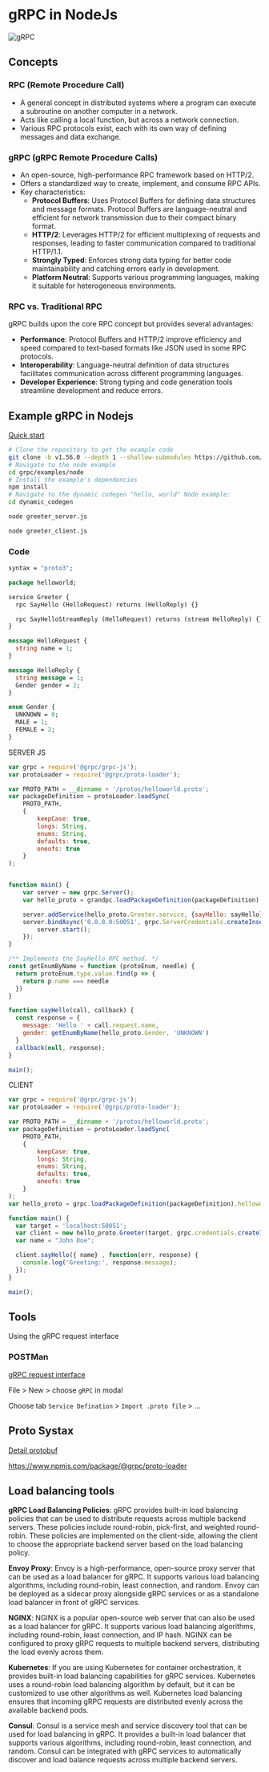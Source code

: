 # gRPC in NodeJs

![gRPC](https://i.pinimg.com/originals/2c/eb/38/2ceb38ed0b65baa885b60544791469b1.jpg)


## Concepts

### RPC (Remote Procedure Call)

- A general concept in distributed systems where a program can execute a subroutine on another computer in a network.
- Acts like calling a local function, but across a network connection.
- Various RPC protocols exist, each with its own way of defining messages and data exchange.

### gRPC (gRPC Remote Procedure Calls)

- An open-source, high-performance RPC framework based on HTTP/2.
- Offers a standardized way to create, implement, and consume RPC APIs.
- Key characteristics:
  - **Protocol Buffers**: Uses Protocol Buffers for defining data structures and message formats. Protocol Buffers are language-neutral and efficient for network transmission due to their compact binary format.
  - **HTTP/2**: Leverages HTTP/2 for efficient multiplexing of requests and responses, leading to faster communication compared to traditional HTTP/1.1.
  - **Strongly Typed**: Enforces strong data typing for better code maintainability and catching errors early in development.
  - **Platform Neutral**: Supports various programming languages, making it suitable for heterogeneous environments.

### RPC vs. Traditional RPC

gRPC builds upon the core RPC concept but provides several advantages:

- **Performance**: Protocol Buffers and HTTP/2 improve efficiency and speed compared to text-based formats like JSON used in some RPC protocols.
- **Interoperability**: Language-neutral definition of data structures facilitates communication across different programming languages.
- **Developer Experience**: Strong typing and code generation tools streamline development and reduce errors.

## Example gRPC in Nodejs

[Quick start](https://grpc.io/docs/languages/node/quickstart/)

```bash
# Clone the repository to get the example code
git clone -b v1.56.0 --depth 1 --shallow-submodules https://github.com/grpc/grpc
# Navigate to the node example
cd grpc/examples/node
# Install the example's dependencies
npm install
# Navigate to the dynamic codegen "hello, world" Node example:
cd dynamic_codegen

node greeter_server.js

node greeter_client.js
```

### Code

```proto
syntax = "proto3";

package helloworld;

service Greeter {
  rpc SayHello (HelloRequest) returns (HelloReply) {}

  rpc SayHelloStreamReply (HelloRequest) returns (stream HelloReply) {}
}

message HelloRequest {
  string name = 1;
}

message HelloReply {
  string message = 1;
  Gender gender = 2;
}

enum Gender {
  UNKNOWN = 0;
  MALE = 1;
  FEMALE = 2;
}

```

SERVER JS
```js
var grpc = require('@grpc/grpc-js');
var protoLoader = require('@grpc/proto-loader');

var PROTO_PATH = __dirname + '/protos/helloworld.proto';
var packageDefinition = protoLoader.loadSync(
    PROTO_PATH,
    {
        keepCase: true,
        longs: String,
        enums: String,
        defaults: true,
        oneofs: true
    }
);


function main() {
    var server = new grpc.Server();
    var hello_proto = grandpc.loadPackageDefinition(packageDefinition).helloworld;

    server.addService(hello_proto.Greeter.service, {sayHello: sayHello});
    server.bindAsync('0.0.0.0:50051', grpc.ServerCredentials.createInsecure(), () => {
        server.start();
    });
}

/** Implements the SayHello RPC method. */
const getEnumByName = function (protoEnum, needle) {
  return protoEnum.type.value.find(p => {
    return p.name === needle
  })
}

function sayHello(call, callback) {
  const response = { 
    message: 'Hello ' + call.request.name, 
    gender: getEnumByName(hello_proto.Gender, 'UNKNOWN') 
  }
  callback(null, response);
}

main();
```

CLIENT

```js
var grpc = require('@grpc/grpc-js');
var protoLoader = require('@grpc/proto-loader');

var PROTO_PATH = __dirname + '/protos/helloworld.proto';
var packageDefinition = protoLoader.loadSync(
    PROTO_PATH,
    {
        keepCase: true,
        longs: String,
        enums: String,
        defaults: true,
        oneofs: true
    }
);
var hello_proto = grpc.loadPackageDefinition(packageDefinition).helloworld;

function main() {
  var target = 'localhost:50051';
  var client = new hello_proto.Greeter(target, grpc.credentials.createInsecure());
  var name = "John Doe";

  client.sayHello({ name} , function(err, response) {
    console.log('Greeting:', response.message);
  });
}

main();

```

## Tools 

Using the gRPC request interface

### POSTMan 
[gRPC request interface](https://learning.postman.com/docs/sending-requests/grpc/grpc-request-interface/)

File > New > choose `gRPC` in modal

Choose tab `Service Defination` > `Import .proto file` > ...

## Proto Systax

[Detail protobuf](https://protobuf.dev/)

https://www.npmjs.com/package/@grpc/proto-loader


## Load balancing tools

**gRPC Load Balancing Policies**: gRPC provides built-in load balancing policies that can be used to distribute requests across multiple backend servers. These policies include round-robin, pick-first, and weighted round-robin. These policies are implemented on the client-side, allowing the client to choose the appropriate backend server based on the load balancing policy.

**Envoy Proxy**: Envoy is a high-performance, open-source proxy server that can be used as a load balancer for gRPC. It supports various load balancing algorithms, including round-robin, least connection, and random. Envoy can be deployed as a sidecar proxy alongside gRPC services or as a standalone load balancer in front of gRPC services.

**NGINX**: NGINX is a popular open-source web server that can also be used as a load balancer for gRPC. It supports various load balancing algorithms, including round-robin, least connection, and IP hash. NGINX can be configured to proxy gRPC requests to multiple backend servers, distributing the load evenly across them.

**Kubernetes**: If you are using Kubernetes for container orchestration, it provides built-in load balancing capabilities for gRPC services. Kubernetes uses a round-robin load balancing algorithm by default, but it can be customized to use other algorithms as well. Kubernetes load balancing ensures that incoming gRPC requests are distributed evenly across the available backend pods.

**Consul**: Consul is a service mesh and service discovery tool that can be used for load balancing in gRPC. It provides a built-in load balancer that supports various algorithms, including round-robin, least connection, and random. Consul can be integrated with gRPC services to automatically discover and load balance requests across multiple backend servers.